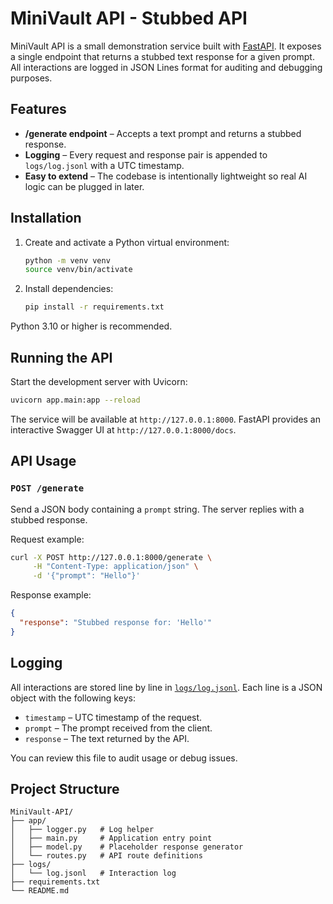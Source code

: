 # MiniVault API - Stubbed API

MiniVault API is a small demonstration service built with [FastAPI](https://fastapi.tiangolo.com/). It exposes a single endpoint that returns a stubbed text response for a given prompt. All interactions are logged in JSON Lines format for auditing and debugging purposes.

## Features

- **/generate endpoint** – Accepts a text prompt and returns a stubbed response.
- **Logging** – Every request and response pair is appended to `logs/log.jsonl` with a UTC timestamp.
- **Easy to extend** – The codebase is intentionally lightweight so real AI logic can be plugged in later.

## Installation

1. Create and activate a Python virtual environment:
   ```bash
   python -m venv venv
   source venv/bin/activate
   ```
2. Install dependencies:
   ```bash
   pip install -r requirements.txt
   ```

Python 3.10 or higher is recommended.

## Running the API

Start the development server with Uvicorn:

```bash
uvicorn app.main:app --reload
```

The service will be available at `http://127.0.0.1:8000`. FastAPI provides an interactive Swagger UI at `http://127.0.0.1:8000/docs`.

## API Usage

### `POST /generate`

Send a JSON body containing a `prompt` string. The server replies with a stubbed response.

Request example:
```bash
curl -X POST http://127.0.0.1:8000/generate \
     -H "Content-Type: application/json" \
     -d '{"prompt": "Hello"}'
```

Response example:
```json
{
  "response": "Stubbed response for: 'Hello'"
}
```

## Logging

All interactions are stored line by line in [`logs/log.jsonl`](logs/log.jsonl). Each line is a JSON object with the following keys:

- `timestamp` – UTC timestamp of the request.
- `prompt` – The prompt received from the client.
- `response` – The text returned by the API.

You can review this file to audit usage or debug issues.

## Project Structure

```
MiniVault-API/
├── app/
│   ├── logger.py   # Log helper
│   ├── main.py     # Application entry point
│   ├── model.py    # Placeholder response generator
│   └── routes.py   # API route definitions
├── logs/
│   └── log.jsonl   # Interaction log
├── requirements.txt
└── README.md
```
